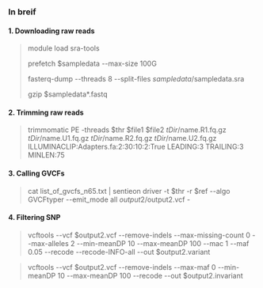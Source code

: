 ### In breif
#### 1. Downloading raw reads  
   > module load  sra-tools
   >  
   > prefetch $sampledata --max-size 100G
   > 
   > fasterq-dump --threads 8 --split-files $sampledata/$sampledata.sra
   > 
   > gzip $sampledata*.fastq

#### 2. Trimming raw reads 
   > trimmomatic PE -threads $thr $file1 $file2 $tDir/$name.R1.fq.gz $tDir/$name.U1.fq.gz $tDir/$name.R2.fq.gz $tDir/$name.U2.fq.gz ILLUMINACLIP:Adapters.fa:2:30:10:2:True LEADING:3 TRAILING:3 MINLEN:75

#### 3. Calling GVCFs
   > cat list_of_gvcfs_n65.txt | sentieon driver -t $thr -r $ref --algo GVCFtyper --emit_mode all $output2/$output2.vcf -
   
#### 4. Filtering SNP 
   > vcftools --vcf $output2.vcf --remove-indels --max-missing-count 0 --max-alleles 2 --min-meanDP 10 --max-meanDP 100 --mac 1 --maf 0.05 --recode --recode-INFO-all --out $output2.variant

   > vcftools --vcf $output2.vcf --remove-indels --max-maf 0 --min-meanDP 10 --max-meanDP 100 --recode --out $output2.invariant
